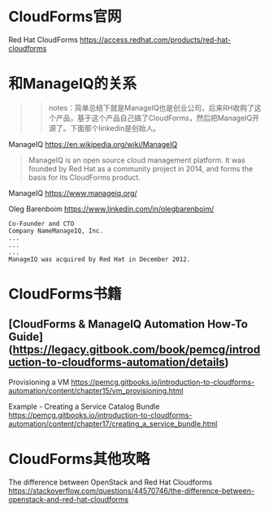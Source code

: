 
# CloudForms官网

Red Hat CloudForms https://access.redhat.com/products/red-hat-cloudforms

# 和ManageIQ的关系

>> notes：简单总结下就是ManageIQ也是创业公司，后来RH收购了这个产品，基于这个产品自己搞了CloudForms，然后把ManageIQ开源了。下面那个linkedin是创始人。

ManageIQ https://en.wikipedia.org/wiki/ManageIQ
> ManageIQ is an open source cloud management platform. It was founded by Red Hat as a community project in 2014, and forms the basis for its CloudForms product.

ManageIQ https://www.manageiq.org/

Oleg Barenboim https://www.linkedin.com/in/olegbarenboim/
```
Co-Founder and CTO
Company NameManageIQ, Inc.
...
...
...
ManageIQ was acquired by Red Hat in December 2012.
```

# CloudForms书籍

## [CloudForms & ManageIQ Automation How-To Guide] (https://legacy.gitbook.com/book/pemcg/introduction-to-cloudforms-automation/details)

Provisioning a VM https://pemcg.gitbooks.io/introduction-to-cloudforms-automation/content/chapter15/vm_provisioning.html

Example - Creating a Service Catalog Bundle https://pemcg.gitbooks.io/introduction-to-cloudforms-automation/content/chapter17/creating_a_service_bundle.html

# CloudForms其他攻略

The difference between OpenStack and Red Hat Cloudforms https://stackoverflow.com/questions/44570746/the-difference-between-openstack-and-red-hat-cloudforms
